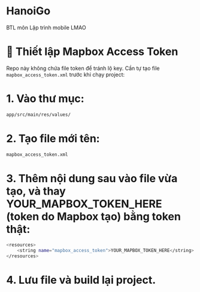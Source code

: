 # HanoiGo
BTL môn Lập trình mobile LMAO
# 🔑 Thiết lập Mapbox Access Token
Repo này không chứa file token để tránh lộ key. Cần tự tạo file  ```mapbox_access_token.xml``` trước khi chạy project:
# 1. Vào thư mục:
```bash
app/src/main/res/values/
```
# 2. Tạo file mới tên:
```bash
mapbox_access_token.xml
```
# 3. Thêm nội dung sau vào file vừa tạo, và thay YOUR_MAPBOX_TOKEN_HERE (token do Mapbox tạo) bằng token thật:
```bash
<resources>
    <string name="mapbox_access_token">YOUR_MAPBOX_TOKEN_HERE</string>
</resources>
```
# 4. Lưu file và build lại project.
